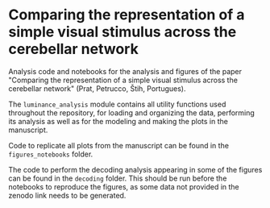 # Comparing the representation of a simple visual stimulus across the cerebellar network
Analysis code and notebooks for the analysis and figures of the paper "Comparing the representation of a simple visual stimulus across the cerebellar network" (Prat, Petrucco, Štih, Portugues).

The `luminance_analysis` module contains all utility functions used throughout the repository, for loading and organizing the data, performing its analysis as well as for the modeling and making the plots in the manuscript.

Code to replicate all plots from the manuscript can be found in the `figures_notebooks` folder.

The code to perform the decoding analysis appearing in some of the figures can be found in the `decoding` folder. This should be run before the notebooks to reproduce the figures, as some data not provided in the zenodo link needs to be generated. 
